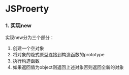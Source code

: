 # JSProerty
 
 ### 1. 实现new
 实现new分为三个部分：
   1. 创建一个空对象
   2. 将对象的隐式原型连接到构造函数的prototype
   3. 执行构造函数
   4. 如果返回值为object则返回上述对象否则返回全新的对象